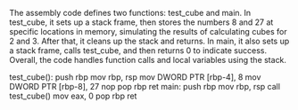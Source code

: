 The assembly code defines two functions: test_cube and main. In test_cube, it sets up a stack frame, then stores the numbers 8 and 27 at 
specific locations in memory, simulating the results of calculating cubes for 2 and 3. After that, it 
cleans up the stack and returns. In main, it also sets up a stack frame, calls test_cube, and then returns 0 to indicate success. 
Overall, the code handles function calls and local variables using the stack.

test_cube():
        push    rbp
        mov     rbp, rsp
        mov     DWORD PTR [rbp-4], 8
        mov     DWORD PTR [rbp-8], 27
        nop
        pop     rbp
        ret
main:
        push    rbp
        mov     rbp, rsp
        call    test_cube()
        mov     eax, 0
        pop     rbp
        ret
